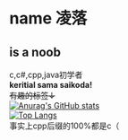 # name 凌落
## is a noob  
c,c#,cpp,java初学者  
**keritial sama saikoda!**  
~~有趣的标签↓~~  
[![Anurag's GitHub stats](https://github-readme-stats.vercel.app/api?username=intling-luo&show_icons=true&theme=synthwave)](https://github.com/anuraghazra/github-readme-stats)  
[![Top Langs](https://github-readme-stats.vercel.app/api/top-langs/?username=intling-luo&layout=compact&theme=synthwave)](https://github.com/anuraghazra/github-readme-stats)  
事实上cpp后缀的100%都是c（ 

